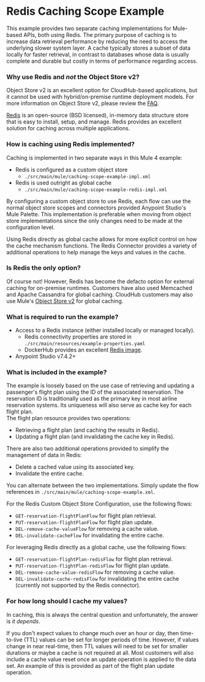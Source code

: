 # Redis Caching Scope Example

This example provides two separate caching implementations for Mule-based APIs, both using Redis. The primary 
purpose of caching is to increase data retrieval performance by reducing the need to access the underlying 
slower system layer. A cache typically stores a subset of data locally for faster retrieval, in contrast to 
databases whose data is usually complete and durable but costly in terms of performance regarding access.

### Why use Redis and _not_ the Object Store v2?
Object Store v2 is an excellent option for CloudHub-based applications, but it cannot be used with hybrid/on-premise runtime deployment models. 
For more information on Object Store v2, please review the [FAQ](https://docs.mulesoft.com/object-store/osv2-faq).

[Redis](https://redis.io/) is an open-source (BSD licensed), in-memory data structure store that is easy to install, setup, and manage.
Redis provides an excellent solution for caching across multiple applications. 
  

### How is caching using Redis implemented?
Caching is implemented in two separate ways in this Mule 4 example:

 - Redis is configured as a custom object store
 	- `./src/main/mule/caching-scope-example-impl.xml`
 - Redis is used outright as global cache
 	- `./src/main/mule/caching-scope-example-redis-impl.xml`

By configuring a custom object store to use Redis, each flow can use the normal object store scopes and connectors 
provided Anypoint Studio's Mule Palette. This implementation is preferable when moving from object store implementations since 
the only changes need to be made at the configuration level.    

Using Redis directly as global cache allows for more explicit control on how the cache mechanism functions. The Redis 
Connector provides a variety of additional operations to help manage the keys and values in the cache.   

### Is Redis the only option?
Of course not! However, Redis has become the defacto option for external caching for on-premise runtimes. Customers have also 
used Memcached and Apache Cassandra for global caching. CloudHub customers may also use Mule's [Object Store v2](https://docs.mulesoft.com/object-store/) for global caching.

### What is required to run the example?
 - Access to a Redis instance (either installed locally or managed locally).
 	- Redis connectivity properties are stored in `./src/main/resources/example-properties.yaml`
 	- DockerHub provides an excellent [Redis image](https://hub.docker.com/_/redis/). 
 - Anypoint Studio v7.4.2+

### What is included in the example?
The example is loosely based on the use case of retrieving and updating a passenger's flight plan using the ID of the associated reservation.
The reservation ID is traditionally used as the primary key in most airline reservation systems. Its uniqueness will also serve as cache key for each flight plan.  
The flight plan resource provides two operations:

 - Retrieving a flight plan (and caching the results in Redis).
 - Updating a flight plan (and invalidating the cache key in Redis).
 
 There are also two additional operations provided to simplify the management of data in Redis:
 
 - Delete a cached value using its associated key.
 - Invalidate the entire cache.

You can alternate between the two implementations. Simply update the flow references in `./src/main/mule/caching-scope-example.xml`. 

For the Redis Custom Object Store Configuration, use the following flows:
- `GET-reservation-flightPlanFlow` for flight plan retrieval.
- `PUT-reservation-flightPlanFlow` for flight plan update.
- `DEL-remove-cache-valueFlow` for removing a cache value.
- `DEL-invalidate-cacheFlow` for invalidating the entire cache.

For leveraging Redis directly as a global cache, use the following flows:
- `GET-reservation-flightPlan-redisFlow` for flight plan retrieval.
- `PUT-reservation-flightPlan-redisFlow` for flight plan update.
- `DEL-remove-cache-value-redisFlow` for removing a cache value.
- `DEL-invalidate-cache-redisFlow` for invalidating the entire cache (currently not supported by the Redis connector).

### For how long should I cache my values?
In caching, this is always the central question and unfortunately, the answer is _it depends_.

If you don't expect values to change much over an hour or day, then time-to-live (TTL) values can be set for longer periods of time.
However, if values change in near real-time, then TTL values will need to be set for smaller durations or maybe a cache is not required at all.
Most customers will also include a cache value reset once an update operation is applied to the data set. An example of this is provided as part
of the flight plan update operation.
